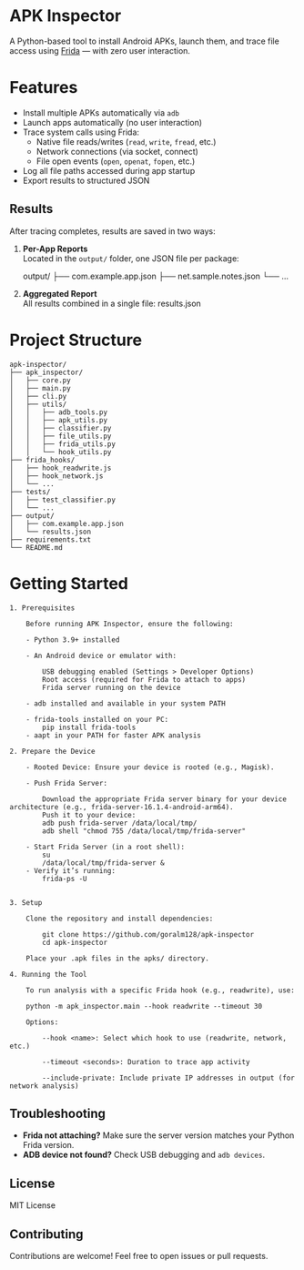 # APK Inspector

A Python-based tool to install Android APKs, launch them, and trace file access using [Frida](https://frida.re/) — with zero user interaction.

# Features

- Install multiple APKs automatically via `adb`
- Launch apps automatically (no user interaction)
- Trace system calls using Frida:
  - Native file reads/writes (`read`, `write`, `fread`, etc.)
  - Network connections (via socket, connect)
  - File open events (`open`, `openat`, `fopen`, etc.)
- Log all file paths accessed during app startup
- Export results to structured JSON

## Results

After tracing completes, results are saved in two ways:

1. **Per-App Reports**  
   Located in the `output/` folder, one JSON file per package:
  
    output/
    ├── com.example.app.json
    ├── net.sample.notes.json
    └── ...
   
2. **Aggregated Report**  
    All results combined in a single file: results.json

# Project Structure

    apk-inspector/
    ├── apk_inspector/
    │   ├── core.py
    │   ├── main.py
    │   ├── cli.py
    │   ├── utils/
    │   │   ├── adb_tools.py
    │   │   ├── apk_utils.py
    │   │   ├── classifier.py
    │   │   ├── file_utils.py
    │   │   ├── frida_utils.py
    │   │   └── hook_utils.py
    ├── frida_hooks/
    │   ├── hook_readwrite.js
    │   ├── hook_network.js
    │   └── ...
    ├── tests/
    │   ├── test_classifier.py
    │   └── ...
    ├── output/
    │   ├── com.example.app.json
    │   └── results.json
    ├── requirements.txt
    └── README.md

# Getting Started

    1. Prerequisites

        Before running APK Inspector, ensure the following:

        - Python 3.9+ installed

        - An Android device or emulator with:

            USB debugging enabled (Settings > Developer Options)
            Root access (required for Frida to attach to apps)
            Frida server running on the device

        - adb installed and available in your system PATH

        - frida-tools installed on your PC:
            pip install frida-tools
        - aapt in your PATH for faster APK analysis

    2. Prepare the Device

        - Rooted Device: Ensure your device is rooted (e.g., Magisk).

        - Push Frida Server:

            Download the appropriate Frida server binary for your device architecture (e.g., frida-server-16.1.4-android-arm64).
            Push it to your device:
            adb push frida-server /data/local/tmp/
            adb shell "chmod 755 /data/local/tmp/frida-server"
            
        - Start Frida Server (in a root shell):
            su
            /data/local/tmp/frida-server &
        - Verify it’s running:
            frida-ps -U


    3. Setup

        Clone the repository and install dependencies:
        
            git clone https://github.com/goralm128/apk-inspector
            cd apk-inspector

        Place your .apk files in the apks/ directory.

    4. Running the Tool

        To run analysis with a specific Frida hook (e.g., readwrite), use:

        python -m apk_inspector.main --hook readwrite --timeout 30

        Options:

            --hook <name>: Select which hook to use (readwrite, network, etc.)

            --timeout <seconds>: Duration to trace app activity

            --include-private: Include private IP addresses in output (for network analysis)

## Troubleshooting

- **Frida not attaching?** Make sure the server version matches your Python Frida version.
- **ADB device not found?** Check USB debugging and `adb devices`.

## License

MIT License

## Contributing

Contributions are welcome! Feel free to open issues or pull requests.
